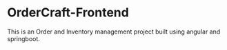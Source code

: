 # OrderCraft-Frontend
This is an Order and Inventory management project built using angular and springboot.
